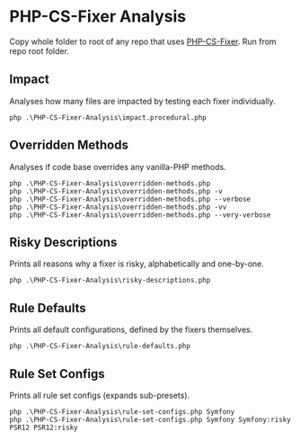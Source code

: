 # PHP-CS-Fixer Analysis

Copy whole folder to root of any repo that uses [PHP-CS-Fixer](https://github.com/PHP-CS-Fixer/PHP-CS-Fixer).
Run from repo root folder. 

## Impact

Analyses how many files are impacted by testing each fixer individually.

```
php .\PHP-CS-Fixer-Analysis\impact.procedural.php
```

## Overridden Methods

Analyses if code base overrides any vanilla-PHP methods.

```
php .\PHP-CS-Fixer-Analysis\overridden-methods.php
php .\PHP-CS-Fixer-Analysis\overridden-methods.php -v
php .\PHP-CS-Fixer-Analysis\overridden-methods.php --verbose
php .\PHP-CS-Fixer-Analysis\overridden-methods.php -vv
php .\PHP-CS-Fixer-Analysis\overridden-methods.php --very-verbose
```

## Risky Descriptions

Prints all reasons why a fixer is risky, alphabetically and one-by-one.

```
php .\PHP-CS-Fixer-Analysis\risky-descriptions.php
```

## Rule Defaults

Prints all default configurations, defined by the fixers themselves.

```
php .\PHP-CS-Fixer-Analysis\rule-defaults.php
```

## Rule Set Configs

Prints all rule set configs (expands sub-presets).

```
php .\PHP-CS-Fixer-Analysis\rule-set-configs.php Symfony
php .\PHP-CS-Fixer-Analysis\rule-set-configs.php Symfony Symfony:risky PSR12 PSR12:risky
```
